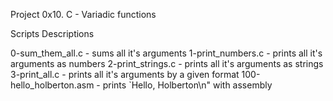Project 0x10. C - Variadic functions

Scripts Descriptions

 0-sum_them_all.c - sums all it's arguments
 1-print_numbers.c - prints all it's arguments as numbers
 2-print_strings.c - prints all it's arguments as strings
 3-print_all.c - prints all it's arguments by a given format
 100-hello_holberton.asm - prints `Hello, Holberton\n" with assembly